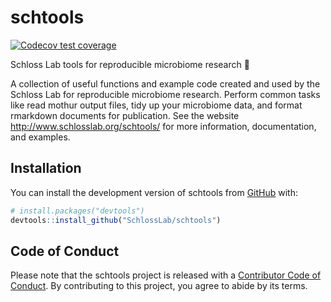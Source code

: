 
<!-- README.md is generated from README.Rmd. Please edit that file -->

# schtools

<!-- badges: start -->

[![Codecov test
coverage](https://codecov.io/gh/SchlossLab/schtools/branch/master/graph/badge.svg)](https://codecov.io/gh/SchlossLab/schtools?branch=master)
<!-- badges: end -->

Schloss Lab tools for reproducible microbiome research 💩

A collection of useful functions and example code created and used by
the Schloss Lab for reproducible microbiome research. Perform common
tasks like read mothur output files, tidy up your microbiome data, and
format rmarkdown documents for publication. See the website
<http://www.schlosslab.org/schtools/> for more information,
documentation, and examples.

## Installation

You can install the development version of schtools from
[GitHub](https://github.com/SchlossLab) with:

``` r
# install.packages("devtools")
devtools::install_github("SchlossLab/schtools")
```

## Code of Conduct

Please note that the schtools project is released with a [Contributor
Code of
Conduct](https://contributor-covenant.org/version/2/0/CODE_OF_CONDUCT.html).
By contributing to this project, you agree to abide by its terms.
